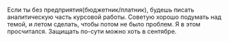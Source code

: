 Если ты без предприятия(бюджетник/платник), будешь писать аналитическую часть курсовой работы. Советую хорошо подумать над темой, и летом
сделать, чтобы потом не было проблем. Я в этом просчитался. Защищать по-сути можно хоть в сентябре.
